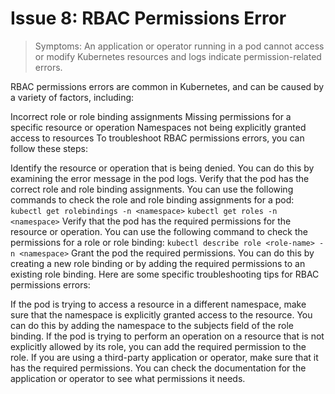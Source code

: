 # Issue 8: RBAC Permissions Error
> Symptoms: An application or operator running in a pod cannot access or modify Kubernetes resources and logs indicate permission-related errors.

RBAC permissions errors are common in Kubernetes, and can be caused by a variety of factors, including:

Incorrect role or role binding assignments
Missing permissions for a specific resource or operation
Namespaces not being explicitly granted access to resources
To troubleshoot RBAC permissions errors, you can follow these steps:

Identify the resource or operation that is being denied. You can do this by examining the error message in the pod logs.
Verify that the pod has the correct role and role binding assignments. You can use the following commands to check the role and role binding assignments for a pod:
`kubectl get rolebindings -n <namespace>`
`kubectl get roles -n <namespace>`
Verify that the pod has the required permissions for the resource or operation. You can use the following command to check the permissions for a role or role binding:
`kubectl describe role <role-name> -n <namespace>`
Grant the pod the required permissions. You can do this by creating a new role binding or by adding the required permissions to an existing role binding.
Here are some specific troubleshooting tips for RBAC permissions errors:

If the pod is trying to access a resource in a different namespace, make sure that the namespace is explicitly granted access to the resource. You can do this by adding the namespace to the subjects field of the role binding.
If the pod is trying to perform an operation on a resource that is not explicitly allowed by its role, you can add the required permission to the role.
If you are using a third-party application or operator, make sure that it has the required permissions. You can check the documentation for the application or operator to see what permissions it needs.
